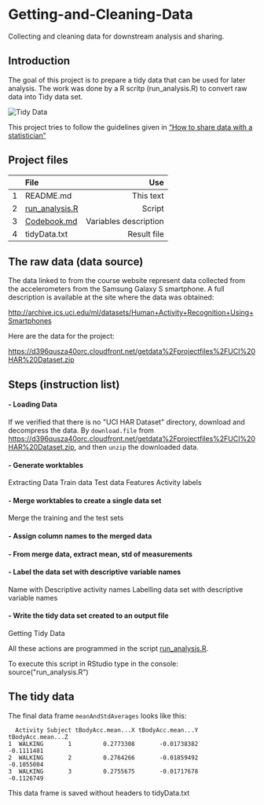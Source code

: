 # Getting-and-Cleaning-Data
Collecting and cleaning data for downstream analysis and sharing.

## Introduction
The goal of this project is to prepare a tidy data that can be used for later analysis. 
The work was done by a R scritp (run_analysis.R) to convert raw data into Tidy data set.

![Tidy Data](https://cloud.githubusercontent.com/assets/6483001/7684670/3141045e-fd88-11e4-9b0c-5a9232842fc3.PNG)

This project tries to follow the guidelines given in  [“How to share data with a statistician”](https://github.com/jtleek/datasharing)

## Project files
|  | File  | Use |
|:-:|:--------       | -----:   |
| 1 | README.md      |This text |
| 2 | [run_analysis.R](https://github.com/gidago/Getting-and-Cleaning-Data/blob/master/run_analysis.R) |Script   |
| 3 | [Codebook.md](https://github.com/gidago/Getting-and-Cleaning-Data/blob/master/Codebook.md) |Variables description |
| 4 | tidyData.txt   |Result file |

## The raw data (data source)
The data linked to from the course website represent data collected from the accelerometers from the Samsung Galaxy S smartphone. A full description is available at the site where the data was obtained:

http://archive.ics.uci.edu/ml/datasets/Human+Activity+Recognition+Using+Smartphones

Here are the data for the project:

https://d396qusza40orc.cloudfront.net/getdata%2Fprojectfiles%2FUCI%20HAR%20Dataset.zip

## Steps (instruction list)

#### - Loading Data
If we verified that there is no "UCI HAR Dataset" directory, download and decompress the data.
By `download.file` from  https://d396qusza40orc.cloudfront.net/getdata%2Fprojectfiles%2FUCI%20HAR%20Dataset.zip, and then `unzip` the downloaded data.

#### - Generate worktables
  Extracting Data
   Train data
   Test data
   Features
   Activity labels
 
#### - Merge worktables to create a single data set

Merge the training and the test sets

#### -  Assign column names to the merged data
#### - From merge data, extract mean, std of measurements
#### - Label the data set with descriptive variable names
Name with Descriptive activity names
Labelling data set with descriptive variable names
#### - Write the tidy data set created to an output file
Getting Tidy Data 

All these actions are programmed in the script [run_analysis.R](https://github.com/gidago/Getting-and-Cleaning-Data/blob/master/run_analysis.R).

To execute this script in RStudio type in the console: source("run_analysis.R")

## The tidy data 

The final data frame `meanAndStdAverages` looks like this:

      Activity Subject tBodyAcc.mean...X tBodyAcc.mean...Y tBodyAcc.mean...Z
    1  WALKING       1         0.2773308       -0.01738382        -0.1111481
    2  WALKING       2         0.2764266       -0.01859492        -0.1055004
    3  WALKING       3         0.2755675       -0.01717678        -0.1126749

This data frame is saved without headers to tidyData.txt

